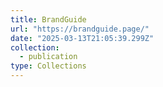 ```yaml
---
title: BrandGuide
url: "https://brandguide.page/"
date: "2025-03-13T21:05:39.299Z"
collection:
  - publication
type: Collections
---
```

